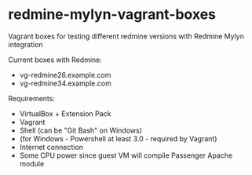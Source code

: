 # redmine-mylyn-vagrant-boxes
Vagrant boxes for testing different redmine versions with Redmine Mylyn integration

Current boxes with Redmine:
- vg-redmine26.example.com
- vg-redmine34.example.com

Requirements:
- VirtualBox + Extension Pack
- Vagrant
- Shell (can be "Git Bash" on Windows)
- (for Windows - Powershell at least 3.0 - required by Vagrant)
- Internet connection
- Some CPU power since guest VM will compile Passenger Apache module

